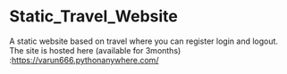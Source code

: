 # Static_Travel_Website
A static website based on travel where you can register login and logout. The site is hosted here (available for 3months) :https://varun666.pythonanywhere.com/
